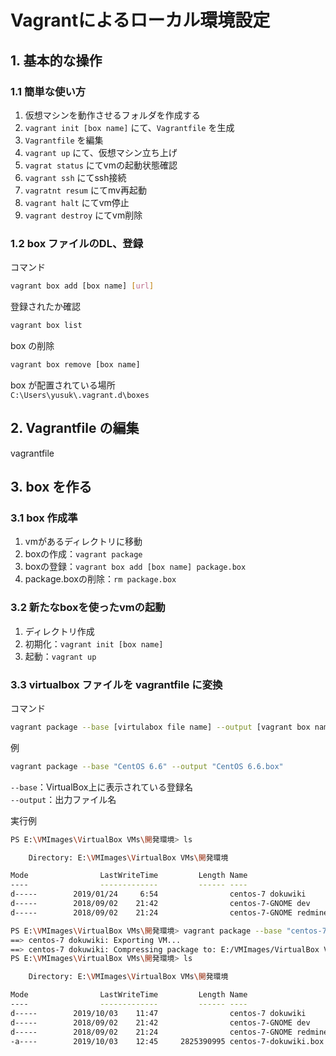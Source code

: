 # Vagrantによるローカル環境設定

## 1. 基本的な操作
### 1.1 簡単な使い方
1. 仮想マシンを動作させるフォルダを作成する
2. `vagrant init [box name]` にて、`Vagrantfile` を生成
3. `Vagrantfile` を編集
4. `vagrant up` にて、仮想マシン立ち上げ
5. `vagrat status` にてvmの起動状態確認
6. `vagrant ssh` にてssh接続
7. `vagratnt resum` にてmv再起動
8. `vagrant halt` にてvm停止
9. `vagrant destroy` にてvm削除

### 1.2 box ファイルのDL、登録
コマンド
```bash
vagrant box add [box name] [url]
```
登録されたか確認
```bash
vagrant box list
```
box の削除
```bash
vagrant box remove [box name]
```
box が配置されている場所  
`C:\Users\yusuk\.vagrant.d\boxes`

## 2. Vagrantfile の編集
vagrantfile


## 3. box を作る
### 3.1 box 作成準
1. vmがあるディレクトリに移動
2. boxの作成：`vagrant package`
3. boxの登録：`vagrant box add [box name] package.box`
4. package.boxの削除：`rm package.box`

### 3.2 新たなboxを使ったvmの起動
1. ディレクトリ作成
2. 初期化：`vagrant init [box name]`
3. 起動：`vagrant up`

### 3.3 virtualbox ファイルを vagrantfile に変換
コマンド
```bash
vagrant package --base [virtulabox file name] --output [vagrant box name]
```
例
```bash
vagrant package --base "CentOS 6.6" --output "CentOS 6.6.box"
```
`--base`：VirtualBox上に表示されている登録名  
`--output`：出力ファイル名

実行例
```bash
PS E:\VMImages\VirtualBox VMs\開発環境> ls                                                                              

    Directory: E:\VMImages\VirtualBox VMs\開発環境

Mode                LastWriteTime         Length Name
----                -------------         ------ ----
d-----        2019/01/24     6:54                centos-7 dokuwiki
d-----        2018/09/02    21:42                centos-7-GNOME dev
d-----        2018/09/02    21:24                centos-7-GNOME redmine

PS E:\VMImages\VirtualBox VMs\開発環境> vagrant package --base "centos-7 dokuwiki" --output "centos-7-dokuwiki.box"     ==> centos-7 dokuwiki: Clearing any previously set forwarded ports...
==> centos-7 dokuwiki: Exporting VM...
==> centos-7 dokuwiki: Compressing package to: E:/VMImages/VirtualBox VMs/開発環境/centos-7-dokuwiki.box
PS E:\VMImages\VirtualBox VMs\開発環境> ls                                                                              

    Directory: E:\VMImages\VirtualBox VMs\開発環境

Mode                LastWriteTime         Length Name
----                -------------         ------ ----
d-----        2019/10/03    11:47                centos-7 dokuwiki
d-----        2018/09/02    21:42                centos-7-GNOME dev
d-----        2018/09/02    21:24                centos-7-GNOME redmine
-a----        2019/10/03    12:45     2825390995 centos-7-dokuwiki.box
```
